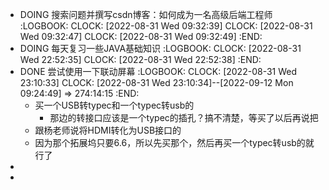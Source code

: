 - DOING 搜索问题并撰写csdn博客：如何成为一名高级后端工程师
  :LOGBOOK:
  CLOCK: [2022-08-31 Wed 09:32:39]
  CLOCK: [2022-08-31 Wed 09:32:47]
  CLOCK: [2022-08-31 Wed 09:32:49]
  :END:
- DOING 每天复习一些JAVA基础知识
  :LOGBOOK:
  CLOCK: [2022-08-31 Wed 22:52:35]
  CLOCK: [2022-08-31 Wed 22:52:38]
  :END:
- DONE 尝试使用一下联动屏幕
  :LOGBOOK:
  CLOCK: [2022-08-31 Wed 23:10:33]
  CLOCK: [2022-08-31 Wed 23:10:34]--[2022-09-12 Mon 09:24:49] =>  274:14:15
  :END:
	- 买一个USB转typec和一个typec转usb的
		- 那边的转接口应该是一个typec的插孔？搞不清楚，等买了以后再说把
	- 跟杨老师说将HDMI转化为USB接口的
	- 因为那个拓展坞只要6.6，所以先买那个，然后再买一个typec转usb的就行了
-
-